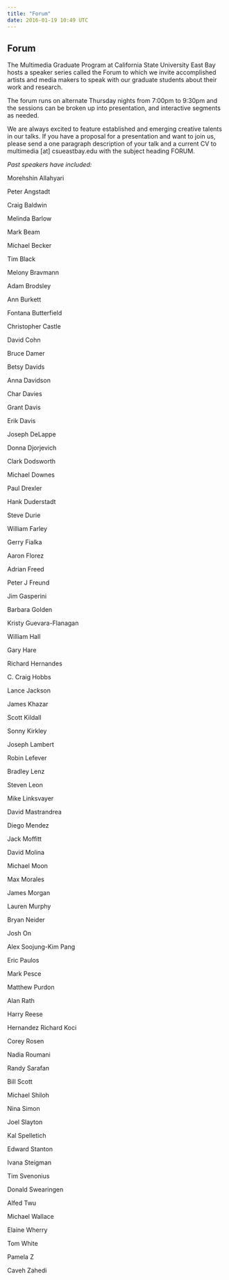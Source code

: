 ```yaml
---
title: "Forum"
date: 2016-01-19 10:49 UTC
---
```

Forum
----

The Multimedia Graduate Program at California State University East Bay hosts a speaker series called the Forum to which we invite accomplished artists and media makers to speak with our graduate students about their work and research.  

The forum runs on alternate Thursday nights from 7:00pm to 9:30pm and the sessions can be broken up into presentation, and interactive segments as needed.

We are always excited to feature established and emerging creative talents in our talks. If you have a proposal for a presentation and want to join us, please send a one paragraph description of your talk and a current CV to multimedia [at] csueastbay.edu with the subject heading FORUM.


*Past speakers have included:*

Morehshin Allahyari

Peter Angstadt

Craig Baldwin

Melinda Barlow

Mark Beam

Michael Becker

Tim Black

Melony Bravmann

Adam Brodsley

Ann Burkett

Fontana Butterfield

Christopher Castle

David Cohn

Bruce Damer

Betsy Davids

Anna Davidson

Char Davies

Grant Davis

Erik Davis

Joseph DeLappe

Donna Djorjevich

Clark Dodsworth

Michael Downes

Paul Drexler

Hank Duderstadt

Steve Durie

William Farley

Gerry Fialka

Aaron Florez

Adrian Freed

Peter J Freund

Jim Gasperini

Barbara Golden

Kristy Guevara-Flanagan

William Hall

Gary Hare

Richard Hernandes

C. Craig Hobbs

Lance Jackson

James Khazar

Scott Kildall

Sonny Kirkley

Joseph Lambert

Robin Lefever

Bradley Lenz

Steven Leon

Mike Linksvayer

David Mastrandrea

Diego Mendez

Jack Moffitt

David Molina

Michael Moon

Max Morales

James Morgan

Lauren Murphy

Bryan Neider

Josh On

Alex Soojung-Kim Pang

Eric Paulos

Mark Pesce

Matthew Purdon

Alan Rath

Harry Reese

Hernandez Richard Koci

Corey Rosen

Nadia Roumani

Randy Sarafan

Bill Scott

Michael Shiloh

Nina Simon

Joel Slayton

Kal Spelletich

Edward Stanton

Ivana Steigman

Tim Svenonius

Donald Swearingen

Alfed Twu

Michael Wallace

Elaine Wherry

Tom White

Pamela Z

Caveh Zahedi
